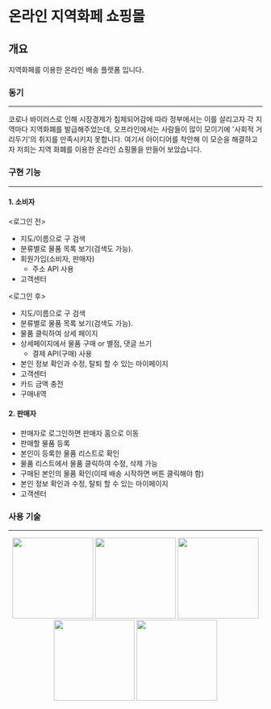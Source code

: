 # 온라인 지역화페 쇼핑몰

## 개요
지역화페를 이용한 온라인 배송 플랫폼 입니다.

### 동기
-----------------------------------------------------------------------------
코로나 바이러스로 인해 시장경제가 침체되어감에 따라 정부에서는 이를 살리고자 각 지역마다 지역화폐를 발급해주었는데, 
오프라인에서는 사람들이 많이 모이기에 '사회적 거리두기'의 취지를 만족시키지 못합니다. 여기서 아이디어를 착안해
이 모순을 해결하고자 저희는 지역 화폐를 이용한 온라인 쇼핑몰을 만들어 보았습니다.

### 구현 기능
----------------------------------------------------------------------
#### 1. 소비자 <br>
<로그인 전>
 - 지도/이름으로 구 검색
 - 분류별로 물품 목록 보기(검색도 가능).
 - 회원가입(소비자, 판매자)
    - 주소 API 사용
 - 고객센터
 
<로그인 후>
 - 지도/이름으로 구 검색
 - 분류별로 물품 목록 보기(검색도 가능).
 - 물품 클릭하여 상세 페이지
 - 상세페이지에서 물품 구매 or 별점, 댓글 쓰기
    - 결제 API(구매) 사용
 - 본인 정보 확인과 수정, 탈퇴 할 수 있는 마이페이지
 - 고객센터
 - 카드 금액 충전
 - 구매내역
 
#### 2. 판매자
 - 판매자로 로그인하면 판매자 홈으로 이동
 - 판매할 물품 등록
 - 본인이 등록한 물품 리스트로 확인
 - 물품 리스트에서 물품 클릭하여 수정, 삭제 가능
 - 구매된 본인의 물품 확인(이때 배송 시작하면 버튼 클릭해야 함)
 - 본인 정보 확인과 수정, 탈퇴 할 수 있는 마이페이지
 - 고객센터
 
 ### 사용 기술
-------------------------------------------------------------------------
 <div align="center">
<img width="160" src = "https://user-images.githubusercontent.com/60992445/83321103-601d3400-a288-11ea-816f-8817f19d4910.png">
<img width="160" src = "https://user-images.githubusercontent.com/60992445/83321165-a2df0c00-a288-11ea-8219-d906b31c00a3.jpg">
<img width="160" src = "https://user-images.githubusercontent.com/60992445/83321181-c43ff800-a288-11ea-9235-391c6ff715dc.png">
<img width="160" src = "https://user-images.githubusercontent.com/60992445/83321186-ca35d900-a288-11ea-9e8c-9a3422344f9f.png">
<img width="160" src = "https://user-images.githubusercontent.com/60992445/84226647-51067380-ab1d-11ea-872d-259492203653.png">
</div>

